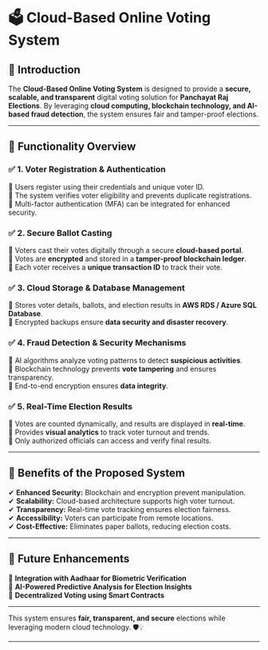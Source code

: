 # 🗳️ Cloud-Based Online Voting System  

## 📌 Introduction  
The **Cloud-Based Online Voting System** is designed to provide a **secure, scalable, and transparent** digital voting solution for **Panchayat Raj Elections**. By leveraging **cloud computing, blockchain technology, and AI-based fraud detection**, the system ensures fair and tamper-proof elections.  

---

## 🔹 Functionality Overview  

### ✅ 1. Voter Registration & Authentication  
🔹 Users register using their credentials and unique voter ID.  
🔹 The system verifies voter eligibility and prevents duplicate registrations.  
🔹 Multi-factor authentication (MFA) can be integrated for enhanced security.  

### ✅ 2. Secure Ballot Casting  
🔹 Voters cast their votes digitally through a secure **cloud-based portal**.  
🔹 Votes are **encrypted** and stored in a **tamper-proof blockchain ledger**.  
🔹 Each voter receives a **unique transaction ID** to track their vote.  

### ✅ 3. Cloud Storage & Database Management  
🔹 Stores voter details, ballots, and election results in **AWS RDS / Azure SQL Database**.  
🔹 Encrypted backups ensure **data security and disaster recovery**.  

### ✅ 4. Fraud Detection & Security Mechanisms  
🔹 AI algorithms analyze voting patterns to detect **suspicious activities**.  
🔹 Blockchain technology prevents **vote tampering** and ensures transparency.  
🔹 End-to-end encryption ensures **data integrity**.  

### ✅ 5. Real-Time Election Results  
🔹 Votes are counted dynamically, and results are displayed in **real-time**.  
🔹 Provides **visual analytics** to track voter turnout and trends.  
🔹 Only authorized officials can access and verify final results.  

---

## 🎯 Benefits of the Proposed System  
✔ **Enhanced Security:** Blockchain and encryption prevent manipulation.  
✔ **Scalability:** Cloud-based architecture supports high voter turnout.  
✔ **Transparency:** Real-time vote tracking ensures election fairness.  
✔ **Accessibility:** Voters can participate from remote locations.  
✔ **Cost-Effective:** Eliminates paper ballots, reducing election costs.  

---

## 🚀 Future Enhancements  
🔹 **Integration with Aadhaar for Biometric Verification**  
🔹 **AI-Powered Predictive Analysis for Election Insights**  
🔹 **Decentralized Voting using Smart Contracts**  

---

This system ensures **fair, transparent, and secure** elections while leveraging modern cloud technology. 🛡️💡  

---

